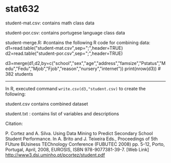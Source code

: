 # stat632

student-mat.csv: contains math class data

student-por.csv: contains portugese language class data

student-merge.R: #contains the following R code for combining data:
d1=read.table("student-mat.csv",sep=";",header=TRUE)
d2=read.table("student-por.csv",sep=";",header=TRUE)

d3=merge(d1,d2,by=c("school","sex","age","address","famsize","Pstatus","Medu","Fedu","Mjob","Fjob","reason","nursery","internet"))
print(nrow(d3)) # 382 students


---------------------
In R, executed command `write.csv(d3,"student.csv)` to create the following:

student.csv
contains combined dataset

student.txt : contains list of variables and descriptions




Citation:

P. Cortez and A. Silva. Using Data Mining to Predict Secondary School Student Performance. 
In A. Brito and J. Teixeira Eds., Proceedings of 5th FUture BUsiness TEChnology Conference (FUBUTEC 2008) 
pp. 5-12, Porto, Portugal, April, 2008, EUROSIS, ISBN 978-9077381-39-7. 
[Web Link] http://www3.dsi.uminho.pt/pcortez/student.pdf
